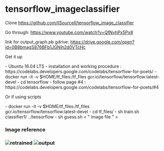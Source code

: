# tensorflow_imageclassifier
Clone https://github.com/llSourcell/tensorflow_image_classifier

Go through: https://www.youtube.com/watch?v=QfNvhPx5Px8

link for output_graph.pb gdrive: https://drive.google.com/open?id=0B8bmagS876BFb1JGNjh2d0VTcHc

<p>
Get it up
</p>
  - Ubuntu 16.04 LTS
  - installation and working procedure : https://codelabs.developers.google.com/codelabs/tensorflow-for-poets/
  - docker run -it -v $HOME/tf_files:/tf_files  gcr.io/tensorflow/tensorflow:latest-devel
  - cd tensorflow
  - follow page #4 : https://codelabs.developers.google.com/codelabs/tensorflow-for-poets/#4

<p>
Or if using scripts
</p>
  - docker run -it -v $HOME/tf_files:/tf_files  gcr.io/tensorflow/tensorflow:latest-devel
  - cd tf_files/
  - sh train.sh classifier1/ ../tensorflow
  - sh guess.sh < " image file " >

<h3>Image reference<h3> 

![retrained](https://github.com/rahuldeo2047/tensorflow_imageclassifier/blob/master/Screenshot%20from%202016-09-13%2008-04-12.png)
![output](https://github.com/rahuldeo2047/tensorflow_imageclassifier/blob/master/Screenshot%20from%202016-09-13%2008-05-36.png)



